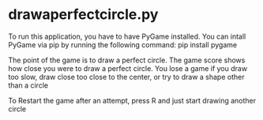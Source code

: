 # drawaperfectcircle.py
To run this application, you have to have PyGame installed.
You can intall PyGame via pip by running the following command:
  pip install pygame

The point of the game is to draw a perfect circle.
The game score shows how close you were to draw a perfect circle.
You lose a game if you draw too slow, draw close too close to the center, or try to draw a shape other than a circle

To Restart the game after an attempt, press R and just start drawing another circle
